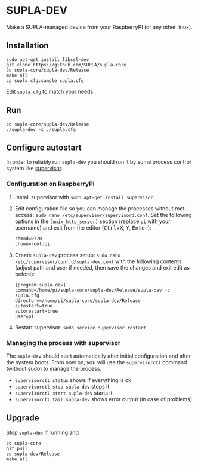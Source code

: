 # SUPLA-DEV

Make a SUPLA-managed device from your RaspberryPI (or any other linux).

## Installation

```
sudo apt-get install libssl-dev
git clone https://github.com/SUPLA/supla-core
cd supla-core/supla-dev/Release
make all
cp supla.cfg.sample supla.cfg
```

Edit `supla.cfg` to match your needs.

## Run

```
cd supla-core/supla-dev/Release
./supla-dev -c ./supla.cfg
```

## Configure autostart

In order to reliably run `supla-dev` you should run it
by some process control system like [supervisor](http://supervisord.org/).

### Configuration on RaspberryPi

1. Install supervisor with `sudo apt-get install supervisor`.
1. Edit configuration file so you can manage the processes without root access:
   `sudo nano /etc/supervisor/supervisord.conf`. Set the following options in
   the `[unix_http_server]` section (replace `pi` with your username)
   and exit from the editor (<kbd>Ctrl</kbd>+<kbd>X</kbd>, <kbd>Y</kbd>, <kbd>Enter</kbd>):

    ```
    chmod=0770
    chown=root:pi
    ```

1. Create `supla-dev` process setup: `sudo nano /etc/supervisor/conf.d/supla-dev.conf`
   with the following contents (adjust path and user if needed, then save the changes and
   exit edit as before):

    ```
    [program:supla-dev]
    command=/home/pi/supla-core/supla-dev/Release/supla-dev -c supla.cfg
    directory=/home/pi/supla-core/supla-dev/Release
    autostart=true
    autorestart=true
    user=pi
    ```

1. Restart supervisor: `sudo service supervisor restart`

### Managing the process with supervisor

The `supla-dev` should start automatically after initial configuration
and after the system boots. From now on, you will use the `supervisorctl` 
command (without sudo) to manage the process.

* `supervisorctl status` shows if everything is ok
* `supervisorctl stop supla-dev` stops it
* `supervisorctl start supla-dev` starts it
* `supervisorctl tail supla-dev` shows error output (in case of problems)

## Upgrade

Stop `supla-dev` if running and

```
cd supla-core
git pull
cd supla-dev/Release
make all
```
